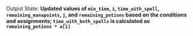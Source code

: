 Output State: **Updated values of `min_time`, `i`, `time_with_spell`, `remaining_manapoints`, `j`, and `remaining_potions` based on the conditions and assignments; `time_with_both_spells` is calculated as `remaining_potions * a[i]`**